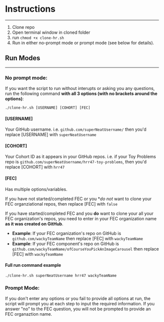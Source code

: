 # Instructions
---
1. Clone repo
1. Open terminal window in cloned folder
1. run `chmod +x clone-hr.sh`
1. Run in either no-prompt mode or prompt mode (see below for details).

## Run Modes
---
### No prompt mode:

If you want the script to run without interupts or asking you any questions, run the following command **with all 3 options (with no brackets around the options)**:

`./clone-hr.sh [USERNAME] [COHORT] [FEC]`

#### [USERNAME]
Your GitHub username. i.e. `github.com/superNeatUsername/` then you'd replace [USERNAME] with `superNeatUsername`

#### [COHORT]
Your Cohort ID as it appears in your GitHub repos. i.e. if your Toy Problems repo is `github.com/superNeatUsername/hrr47-toy-problems`, then you'd replace [COHORT] with `hrr47`

#### [FEC]
Has multiple options/variables.

If you have not started/completed FEC or you **do not* want to clone your FEC organziational repos, then replace [FEC] with `false`

If you have started/completed FEC and you **do** want to clone your all your FEC organization's repos, you need to enter in your FEC organization name **as it was created on GitHub**.

* **Example**: If your FEC organization's repo on GitHub is `github.com/wackyTeamName` then replace [FEC] with `wackyTeamName`
* **Example**: If your FEC component's repo on GitHub is `github.com/wackyTeamName/ofCourseYouPickAnImageCarousel` then replace [FEC] with `wackyTeamName`

#### Full run command example

`./clone-hr.sh superNeatUsername hrr47 wackyTeamName`


### Prompt Mode:

If you don't enter any options or you fail to provide all options at run, the script will prompt you at each step to input the required information. If you answer "no" to the FEC question, you will not be prompted to provide an FEC organaztion name.
